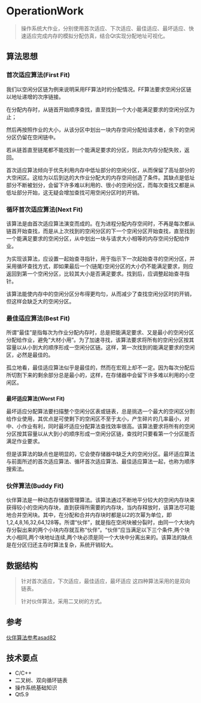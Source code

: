 # OperationWork
>操作系统大作业，分别使用首次适应、下次适应、最佳适应、最坏适应、快速适应完成内存的模拟分配仿真，结合Qt实现分配地址可视化。

## 算法思想
###       **首次适应算法(First Fit)**  

我们以空闲分区链为例来说明采用FF算法时的分配情况。FF算法要求空闲分区链以地址递增的次序链接。

在分配内存时，从链首开始顺序查找，直至找到一个大小能满足要求的空闲分区为止；

然后再按照作业的大小，从该分区中划出一块内存空间分配给请求者，余下的空闲分区仍留在空闲链中。

若从链首直至链尾都不能找到一个能满足要求的分区，则此次内存分配失败，返回。

首次适应算法倾向于优先利用内存中低址部分的空闲分区，从而保留了高址部分的大空闲区。这给为以后到达的大作业分配大的内存空间创造了条件。其缺点是低址部分不断被划分，会留下许多难以利用的、很小的空闲分区，而每次查找又都是从低址部分开始，这无疑会增加查找可用空闲分区时的开销。

### **循环首次适应算法(Next Fit)**

该算法是由首次适应算法演变而成的。在为进程分配内存空间时，不再是每次都从链首开始查找，而是从上次找到的空闲分区的下一个空闲分区开始查找，直至找到一个能满足要求的空闲分区，从中划出一块与请求大小相等的内存空间分配给作业。

为实现该算法，应设置一起始查寻指针，用于指示下一次起始查寻的空闲分区，并采用循环查找方式，即如果最后一个(链尾)空闲分区的大小仍不能满足要求，则应返回到第一个空闲分区，比较其大小是否满足要求。找到后，应调整起始查寻指针。

该算法能使内存中的空闲分区分布得更均匀，从而减少了查找空闲分区时的开销，但这样会缺乏大的空闲分区。 

###          **最佳适应算法(Best Fit)**  

所谓“最佳”是指每次为作业分配内存时，总是把能满足要求、又是最小的空闲分区分配给作业，避免“大材小用”。为了加速寻找，该算法要求将所有的空闲分区按其容量以从小到大的顺序形成一空闲分区链。这样，第一次找到的能满足要求的空闲区，必然是最佳的。

孤立地看，最佳适应算法似乎是最佳的，然而在宏观上却不一定。因为每次分配后所切割下来的剩余部分总是最小的，这样，在存储器中会留下许多难以利用的小空闲区。 

### 

**最坏适应算法(Worst Fit)**

最坏适应分配算法要扫描整个空闲分区表或链表，总是挑选一个最大的空闲区分割给作业使用，其优点是可使剩下的空闲区不至于太小，产生碎片的几率最小，对中、小作业有利，同时最坏适应分配算法查找效率很高。该算法要求将所有的空闲分区按其容量以从大到小的顺序形成一空闲分区链，查找时只要看第一个分区能否满足作业要求。

但是该算法的缺点也是明显的，它会使存储器中缺乏大的空闲分区。最坏适应算法与前面所述的首次适应算法、循环首次适应算法、最佳适应算法一起，也称为顺序搜索法。 

###          **伙伴算法(Buddy Fit)**  

伙伴算法是一种动态存储器管理算法。该算法通过不断地平分较大的空闲内存块来获得较小的空闲内存块，直到获得所需要的内存块，当内存释放时，该算法尽可能地合并空闲块。其中，在分配和合并内存块时都是以2的次幂为单位，即1,2,4,8,16,32,64,128等。所谓“伙伴”，就是指在空闲块被分裂时，由同一个大块内存分裂出来的两个小块内存就互称“伙伴”。“伙伴”应当满足以下三个条件,两个块大小相同,两个块地址连续,两个块必须是同一个大块中分离出来的。该算法的缺点是在分区归还主存时算法复杂，系统开销较大。

## 数据结构

>针对首次适应，下次适应，最佳适应，最坏适应  这四种算法采用的是双向链表。
>
>针对伙伴算法，采用二叉树的方式。

## 参考

[伙伴算法参考asad82](https://github.com/asad82/OS-Memory-Allocation-Algorithms-Simulation)

## 技术要点

- C/C++
- 二叉树、双向循环链表
- 操作系统基础知识
- Qt5.9

